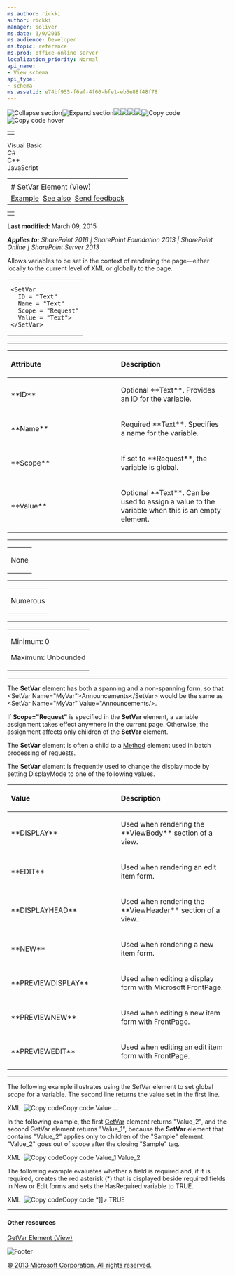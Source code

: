 ```yaml
---
ms.author: rickki
author: rickki
manager: soliver
ms.date: 3/9/2015
ms.audience: Developer
ms.topic: reference
ms.prod: office-online-server
localization_priority: Normal
api_name:
- View schema
api_type:
- schema
ms.assetid: e74bf955-f6af-4f60-bfe1-eb5e88f48f78
---
```


![Collapse
section](../icons/collapse_all.gif "Collapse section")![Expand
section](../icons/expand_all.gif "Expand section")![](../icons/collapse_all.gif)![](../icons/expand_all.gif)![](../icons/dropdown.gif)![](../icons/dropdownHover.gif)![Copy
code](../icons/copycode.gif "Copy code")![Copy code
hover](../icons/copycodeHighlight.gif "Copy code hover")
<table>
<tbody>
<tr class="odd">
<td align="left"></td>
</tr>
</tbody>
</table>

Visual Basic  
C\#  
C++  
JavaScript  

<table>
<tbody>
<tr class="odd">
<td align="left"><span id="runningHeaderText"></span></td>
</tr>
<tr class="even">
<td align="left"># SetVar Element (View)</td>
</tr>
<tr class="odd">
<td align="left"><a href="#exampleToggle">Example</a>  <a href="#seeAlsoToggle">See also</a>  <span id="headfeedbackarea" class="feedbackhead"><a href="javascript:SubmitFeedback(&#39;docthis@Microsoft.com&#39;,&#39;&#39;,&#39;&#39;,&#39;&#39;,&#39;1.0.18082.1225&#39;,&#39;%0\dThank%20you%20for%20your%20feedback.%20The%20developer%20writing%20teams%20use%20your%20feedback%20to%20improve%20documentation.%20While%20we%20are%20reviewing%20your%20feedback,%20we%20may%20send%20you%20e-mail%20to%20ask%20for%20clarification%20or%20feedback%20on%20a%20solution.%20We%20do%20not%20use%20your%20e-mail%20address%20for%20any%20other%20purpose%20and%20we%20delete%20it%20after%20we%20finish%20our%20review.%0\AFor%20further%20information%20about%20the%20privacy%20policies%20of%20Microsoft,%20please%20see%20http://privacy.microsoft.com/en-us/default.aspx.%0\A%0\d&#39;,&#39;Customer%20feedback&#39;);">Send feedback</a></span></td>
</tr>
</tbody>
</table>

<table>
<colgroup>
<col width="100%" />
</colgroup>
<tbody>
<tr class="odd">
<td align="left"></td>
</tr>
</tbody>
</table>

**Last modified:** March 09, 2015

***Applies to:** SharePoint 2016 | SharePoint Foundation 2013 |
SharePoint Online | SharePoint Server 2013*

Allows variables to be set in the context of rendering the page—either
locally to the current level of XML or globally to the page.

<span codelanguage="other"></span>
<table>
<colgroup>
<col width="100%" />
</colgroup>
<tbody>
<tr class="odd">
<td align="left"><pre><code>&lt;SetVar
  ID = &quot;Text&quot;
  Name = &quot;Text&quot;
  Scope = &quot;Request&quot;
  Value = &quot;Text&quot;&gt;
&lt;/SetVar&gt;</code></pre></td>
</tr>
</tbody>
</table>


-----------------------------------------------------------------------------------------------------------------------------------------------------------------------------------------------

<table>
<colgroup>
<col width="50%" />
<col width="50%" />
</colgroup>
<thead>
<tr class="header">
<th align="left"><p>Attribute</p></th>
<th align="left"><p>Description</p></th>
</tr>
</thead>
<tbody>
<tr class="odd">
<td align="left"><p>**ID**</p></td>
<td align="left"><p>Optional **Text**. Provides an ID for the variable.</p></td>
</tr>
<tr class="even">
<td align="left"><p>**Name**</p></td>
<td align="left"><p>Required **Text**. Specifies a name for the variable.</p></td>
</tr>
<tr class="odd">
<td align="left"><p>**Scope**</p></td>
<td align="left"><p>If set to **Request**, the variable is global.</p></td>
</tr>
<tr class="even">
<td align="left"><p>**Value**</p></td>
<td align="left"><p>Optional **Text**. Can be used to assign a value to the variable when this is an empty element.</p></td>
</tr>
</tbody>
</table>


---------------------------------------------------------------------------------------------------------------------------------------------------------------------------------------------------

<table>
<colgroup>
<col width="100%" />
</colgroup>
<tbody>
<tr class="odd">
<td align="left"><p>None</p></td>
</tr>
</tbody>
</table>


----------------------------------------------------------------------------------------------------------------------------------------------------------------------------------------------------

<table>
<colgroup>
<col width="100%" />
</colgroup>
<tbody>
<tr class="odd">
<td align="left"><p>Numerous</p></td>
</tr>
</tbody>
</table>


------------------------------------------------------------------------------------------------------------------------------------------------------------------------------------------------

<table>
<colgroup>
<col width="100%" />
</colgroup>
<tbody>
<tr class="odd">
<td align="left"><p>Minimum: 0</p>
<p>Maximum: Unbounded</p></td>
</tr>
</tbody>
</table>


----------------------------------------------------------------------------------------------------------------------------------------------------------------------------------------------------------------------------

The **SetVar** element has both a spanning and
a non-spanning form, so that <span class="code">\<SetVar
Name="MyVar"\>Announcements\</SetVar\></span> would be the same as <span
class="code">\<SetVar Name="MyVar" Value="Announcements/\></span>.

If **Scope="Request"** is specified in the
**SetVar** element, a variable assignment takes
effect anywhere in the current page. Otherwise, the assignment affects
only children of the **SetVar** element.

The **SetVar** element is often a child to a
[Method](method-element-view.htm) element used in batch
processing of requests.

The **SetVar** element is frequently used to
change the display mode by setting <span
class="keyword">DisplayMode</span> to one of the following values.

<table>
<colgroup>
<col width="50%" />
<col width="50%" />
</colgroup>
<thead>
<tr class="header">
<th align="left"><p>Value</p></th>
<th align="left"><p>Description</p></th>
</tr>
</thead>
<tbody>
<tr class="odd">
<td align="left"><p>**DISPLAY**</p></td>
<td align="left"><p>Used when rendering the **ViewBody** section of a view.</p></td>
</tr>
<tr class="even">
<td align="left"><p>**EDIT**</p></td>
<td align="left"><p>Used when rendering an edit item form.</p></td>
</tr>
<tr class="odd">
<td align="left"><p>**DISPLAYHEAD**</p></td>
<td align="left"><p>Used when rendering the **ViewHeader** section of a view.</p></td>
</tr>
<tr class="even">
<td align="left"><p>**NEW**</p></td>
<td align="left"><p>Used when rendering a new item form.</p></td>
</tr>
<tr class="odd">
<td align="left"><p>**PREVIEWDISPLAY**</p></td>
<td align="left"><p>Used when editing a display form with Microsoft FrontPage.</p></td>
</tr>
<tr class="even">
<td align="left"><p>**PREVIEWNEW**</p></td>
<td align="left"><p>Used when editing a new item form with FrontPage.</p></td>
</tr>
<tr class="odd">
<td align="left"><p>**PREVIEWEDIT**</p></td>
<td align="left"><p>Used when editing an edit item form with FrontPage.</p></td>
</tr>
</tbody>
</table>


------------------------------------------------------------------------------------------------------------------------------------------------------------------------------------------

The following example illustrates using the <span
class="keyword">SetVar</span> element to set global scope for a
variable. The second line returns the value set in the first line.

<span codelanguage="xmlLang"></span>
XML 
<span class="copyCode" onclick="CopyCode(this)"
onkeypress="CopyCode_CheckKey(this, event)"
onmouseover="ChangeCopyCodeIcon(this)"
onmouseout="ChangeCopyCodeIcon(this)" tabindex="0">![Copy
code](../icons/copycode.gif "Copy code")Copy code</span>
    <SetVar Name="GlobalVar" Scope="Request">Value</SetVar>
    ...
    <GetVar Name="GlobalVar">

In the following example, the first
[GetVar](http://msdn.microsoft.com/library/abf483e3-c6e7-4d72-97c6-76300e1b483e(Office.15).aspx)
element returns "Value\_2", and the second <span
class="keyword">GetVar</span> element returns "Value\_1", because the
**SetVar** element that contains "Value\_2"
applies only to children of the "Sample" element. "Value\_2" goes out of
scope after the closing "Sample" tag.

<span codelanguage="xmlLang"></span>
XML 
<span class="copyCode" onclick="CopyCode(this)"
onkeypress="CopyCode_CheckKey(this, event)"
onmouseover="ChangeCopyCodeIcon(this)"
onmouseout="ChangeCopyCodeIcon(this)" tabindex="0">![Copy
code](../icons/copycode.gif "Copy code")Copy code</span>
    <SetVar Name="myVar">Value_1</SetVar>
       <Sample>
          <SetVar Name="myVar">Value_2</SetVar>
          <GetVar Name="myVar"/>
       </Sample>
       <GetVar Name="myVar"/>

The following example evaluates whether a field is required and, if it
is required, creates the red asterisk (\*) that is displayed beside
required fields in New or Edit forms and sets the <span
class="keyword">HasRequired</span> variable to <span
class="keyword">TRUE</span>.

<span codelanguage="xmlLang"></span>
XML 
<span class="copyCode" onclick="CopyCode(this)"
onkeypress="CopyCode_CheckKey(this, event)"
onmouseover="ChangeCopyCodeIcon(this)"
onmouseout="ChangeCopyCodeIcon(this)" tabindex="0">![Copy
code](../icons/copycode.gif "Copy code")Copy code</span>
    <Switch>
       <Expr>
          <Property Select="Required"/>
       </Expr>
       <Case Value="TRUE">
          <HTML><![CDATA[<font color=red> *</font>]]></HTML>
          <SetVar Scope="Request" Name="HasRequired">TRUE</SetVar>
       </Case>
    </Switch>


-------------------------------------------------------------------------------------------------------------------------------------------------------------------------------------------

#### Other resources

<span sdata="link">[GetVar Element
(View)](getvar-element-view.htm)</span>

![Footer](../icons/footer.gif "Footer")

[© 2013 Microsoft Corporation. All rights
reserved.](office-2013-documentation-copyright-notice.htm)



